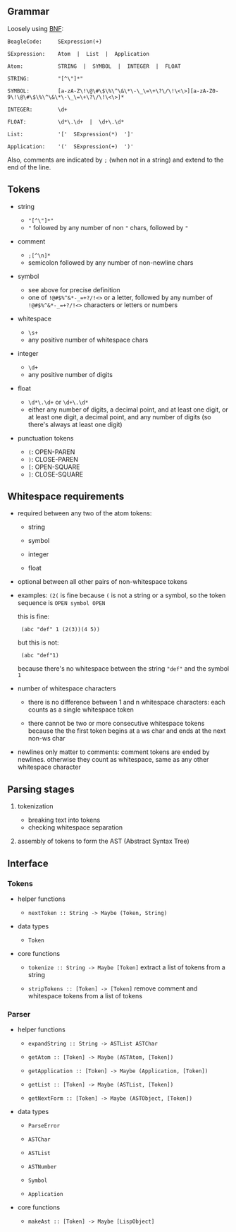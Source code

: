 
## Grammar ##

Loosely using [BNF](http://en.wikipedia.org/wiki/Backus%E2%80%93Naur_Form):

    BeagleCode:     SExpression(+)

    SExpression:    Atom  |  List  |  Application

    Atom:           STRING  |  SYMBOL  |  INTEGER  |  FLOAT

    STRING:         "[^\"]*"

    SYMBOL:         [a-zA-Z\!\@\#\$\%\^\&\*\-\_\=\+\?\/\!\<\>][a-zA-Z0-9\!\@\#\$\%\^\&\*\-\_\=\+\?\/\!\<\>]*

    INTEGER:        \d+

    FLOAT:          \d*\.\d+  |  \d+\.\d*

    List:           '['  SExpression(*)  ']'

    Application:    '('  SExpression(+)  ')'
    

Also, comments are indicated by `;` (when not in a string) and extend to the end of the line.


## Tokens ##

 - string  

   - `"[^\"]*"`
   - `"` followed by any number of non `"` chars, followed by `"`

 - comment 

   - `;[^\n]*`
   - semicolon followed by any number of non-newline chars

 - symbol

   - see above for precise definition
   - one of `!@#$%^&*-_=+?/!<>` or a letter, followed by any number of `!@#$%^&*-_=+?/!<>`
     characters or letters or numbers

 - whitespace

   - `\s+`
   - any positive number of whitespace chars

 - integer

   - `\d+`
   - any positive number of digits

 - float

   - `\d*\.\d+` or `\d+\.\d*`
   - either any number of digits, a decimal point, and at least one digit, or
     at least one digit, a decimal point, and any number of digits (so there's
     always at least one digit)

 - punctuation tokens

   - `(`:  OPEN-PAREN
   - `)`:  CLOSE-PAREN
   - `[`:  OPEN-SQUARE
   - `]`:  CLOSE-SQUARE


## Whitespace requirements ##

 - required between any two of the atom tokens:

   - string
 
   - symbol

   - integer

   - float

 - optional between all other pairs of non-whitespace tokens

 - examples: `(2(` is fine because `(` is not a string or
   a symbol, so the token sequence is `OPEN symbol OPEN`

   this is fine:

        (abc "def" 1 (2(3))(4 5))

   but this is not:

        (abc "def"1)

   because there's no whitespace between the string `"def"` and the symbol `1`

 - number of whitespace characters

   - there is no difference between 1 and n whitespace characters:  each counts
     as a single whitespace token

   - there cannot be two or more consecutive whitespace tokens because
     the the first token begins at a ws char and ends at the next non-ws char

 - newlines only matter to comments:  comment tokens are ended by newlines. 
   otherwise they count as whitespace, same as any other whitespace character



## Parsing stages ##

 1. tokenization
    - breaking text into tokens
    - checking whitespace separation

 2. assembly of tokens to form the AST (Abstract Syntax Tree)


## Interface ##

### Tokens ###

 - helper functions

   - `nextToken :: String -> Maybe (Token, String)`

 - data types
  
   - `Token`

 - core functions

   - `tokenize :: String -> Maybe [Token]`
      extract a list of tokens from a string

   - `stripTokens :: [Token] -> [Token]`
      remove comment and whitespace tokens from a list of tokens
   

### Parser ###

 - helper functions
 
   - `expandString :: String -> ASTList ASTChar`
  
   - `getAtom :: [Token] -> Maybe (ASTAtom, [Token])`

   - `getApplication :: [Token] -> Maybe (Application, [Token])`
 
   - `getList :: [Token] -> Maybe (ASTList, [Token])`

   - `getNextForm :: [Token] -> Maybe (ASTObject, [Token])`

 - data types

   - `ParseError`
   
   - `ASTChar`
   
   - `ASTList`
   
   - `ASTNumber`
   
   - `Symbol`
   
   - `Application`

 - core functions

   - `makeAst :: [Token] -> Maybe [LispObject]`

